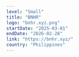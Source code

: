 ```yaml
---
level: "Small"
title: "BNHR"
logo: "bnhr.xyz.png"
startDate: "2025-03-01"
endDate: "2026-02-28"
link: "https://bnhr.xyz/"
country: "Philippines"
---
```

